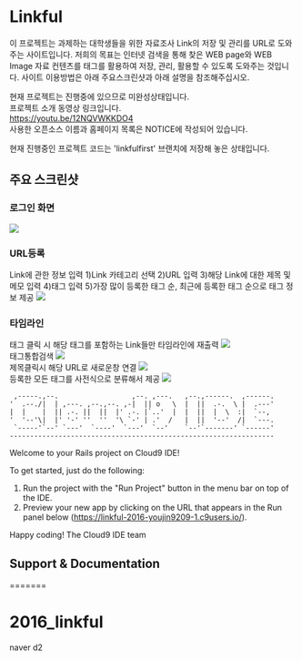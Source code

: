<h1>Linkful</h1>

이 프로젝트는 과제하는 대학생들을 위한 자료조사 Link의 저장 및 관리를 URL로 도와주는 사이트입니다.
저희의 목표는 인터넷 검색을 통해 찾은 WEB page와 WEB Image 자료 컨텐츠를 태그를 활용하여 저장, 관리, 활용할 수 있도록 도와주는 것입니다.
사이트 이용방법은 아래 주요스크린샷과 아래 설명을 참조해주십시오.

현재 프로젝트는 진행중에 있으므로 미완성상태입니다. <br>
프로젝트 소개 동영상 링크입니다. <br>
https://youtu.be/12NQVWKKDO4     <br>
사용한 오픈소스 이름과 홈페이지 목록은 NOTICE에 작성되어 있습니다.</br>

현재 진행중인 프로젝트 코드는 'linkfulfirst' 브랜치에 저장해 놓은 상태입니다.

<h2>주요 스크린샷</h2>

<h3>로그인 화면</h3>
<img src="https://cloud.githubusercontent.com/assets/13030119/12109010/f9281086-b3c0-11e5-97ed-f974bba87cb9.png"></br>
<h3>URL등록</h3>
Link에 관한 정보 입력 
1)Link 카테고리 선택
2)URL 입력
3)해당 Link에 대한 제목 및 메모 입력
4)태그 입력     
5)가장 많이 등록한 태그 순, 최근에 등록한 태그 순으로 태그 정보 제공
<img src="https://cloud.githubusercontent.com/assets/13030119/12109011/f9288cb4-b3c0-11e5-8660-eedd9cb78ec8.png"></br>
<h3>타임라인</h3>
태그 클릭 시 해당 태그를 포함하는 Link들만 타임라인에 재출력
<img src="https://cloud.githubusercontent.com/assets/13030119/12109009/f924c7d2-b3c0-11e5-9dbc-d216e423ac27.png"></br>
태그통합검색
<img src="https://cloud.githubusercontent.com/assets/13030119/12109008/f9247e4e-b3c0-11e5-9116-bb43fa06a665.png"></br>
제목클릭시 해당 URL로 새로운창 연결
<img src="https://cloud.githubusercontent.com/assets/13030119/12109006/f92418d2-b3c0-11e5-9740-12f25e059f8e.png"></br>
등록한 모든 태그를 사전식으로 분류해서 제공
<img src="https://cloud.githubusercontent.com/assets/13030119/12109007/f9244a28-b3c0-11e5-9329-45312d97790e.png"></br>



     ,-----.,--.                  ,--. ,---.   ,--.,------.  ,------.
    '  .--./|  | ,---. ,--.,--. ,-|  || o   \  |  ||  .-.  \ |  .---'
    |  |    |  || .-. ||  ||  |' .-. |`..'  |  |  ||  |  \  :|  `--, 
    '  '--'\|  |' '-' ''  ''  '\ `-' | .'  /   |  ||  '--'  /|  `---.
     `-----'`--' `---'  `----'  `---'  `--'    `--'`-------' `------'
    ----------------------------------------------------------------- 


Welcome to your Rails project on Cloud9 IDE!

To get started, just do the following:

1. Run the project with the "Run Project" button in the menu bar on top of the IDE.
2. Preview your new app by clicking on the URL that appears in the Run panel below (https://linkful-2016-youjin9209-1.c9users.io/).

Happy coding!
The Cloud9 IDE team


## Support & Documentation

=======
# 2016_linkful
naver d2 

